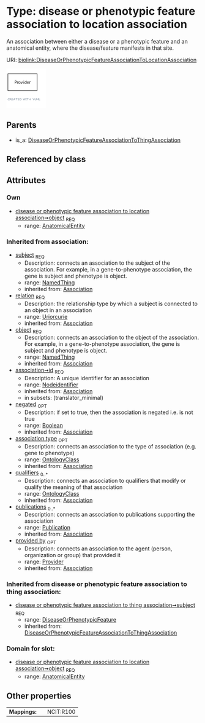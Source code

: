 
# Type: disease or phenotypic feature association to location association


An association between either a disease or a phenotypic feature and an anatomical entity, where the disease/feature manifests in that site.

URI: [biolink:DiseaseOrPhenotypicFeatureAssociationToLocationAssociation](https://w3id.org/biolink/vocab/DiseaseOrPhenotypicFeatureAssociationToLocationAssociation)


![img](images/DiseaseOrPhenotypicFeatureAssociationToLocationAssociation.png)

## Parents

 *  is_a: [DiseaseOrPhenotypicFeatureAssociationToThingAssociation](DiseaseOrPhenotypicFeatureAssociationToThingAssociation.md)

## Referenced by class


## Attributes


### Own

 * [disease or phenotypic feature association to location association➞object](disease_or_phenotypic_feature_association_to_location_association_object.md)  <sub>REQ</sub>
    * range: [AnatomicalEntity](AnatomicalEntity.md)

### Inherited from association:

 * [subject](subject.md)  <sub>REQ</sub>
    * Description: connects an association to the subject of the association. For example, in a gene-to-phenotype association, the gene is subject and phenotype is object.
    * range: [NamedThing](NamedThing.md)
    * inherited from: [Association](Association.md)
 * [relation](relation.md)  <sub>REQ</sub>
    * Description: the relationship type by which a subject is connected to an object in an association
    * range: [Uriorcurie](types/Uriorcurie.md)
    * inherited from: [Association](Association.md)
 * [object](object.md)  <sub>REQ</sub>
    * Description: connects an association to the object of the association. For example, in a gene-to-phenotype association, the gene is subject and phenotype is object.
    * range: [NamedThing](NamedThing.md)
    * inherited from: [Association](Association.md)
 * [association➞id](association_id.md)  <sub>REQ</sub>
    * Description: A unique identifier for an association
    * range: [Nodeidentifier](types/Nodeidentifier.md)
    * inherited from: [Association](Association.md)
    * in subsets: (translator_minimal)
 * [negated](negated.md)  <sub>OPT</sub>
    * Description: if set to true, then the association is negated i.e. is not true
    * range: [Boolean](types/Boolean.md)
    * inherited from: [Association](Association.md)
 * [association type](association_type.md)  <sub>OPT</sub>
    * Description: connects an association to the type of association (e.g. gene to phenotype)
    * range: [OntologyClass](OntologyClass.md)
    * inherited from: [Association](Association.md)
 * [qualifiers](qualifiers.md)  <sub>0..*</sub>
    * Description: connects an association to qualifiers that modify or qualify the meaning of that association
    * range: [OntologyClass](OntologyClass.md)
    * inherited from: [Association](Association.md)
 * [publications](publications.md)  <sub>0..*</sub>
    * Description: connects an association to publications supporting the association
    * range: [Publication](Publication.md)
    * inherited from: [Association](Association.md)
 * [provided by](provided_by.md)  <sub>OPT</sub>
    * Description: connects an association to the agent (person, organization or group) that provided it
    * range: [Provider](Provider.md)
    * inherited from: [Association](Association.md)

### Inherited from disease or phenotypic feature association to thing association:

 * [disease or phenotypic feature association to thing association➞subject](disease_or_phenotypic_feature_association_to_thing_association_subject.md)  <sub>REQ</sub>
    * range: [DiseaseOrPhenotypicFeature](DiseaseOrPhenotypicFeature.md)
    * inherited from: [DiseaseOrPhenotypicFeatureAssociationToThingAssociation](DiseaseOrPhenotypicFeatureAssociationToThingAssociation.md)

### Domain for slot:

 * [disease or phenotypic feature association to location association➞object](disease_or_phenotypic_feature_association_to_location_association_object.md)  <sub>REQ</sub>
    * range: [AnatomicalEntity](AnatomicalEntity.md)

## Other properties

|  |  |  |
| --- | --- | --- |
| **Mappings:** | | NCIT:R100 |

